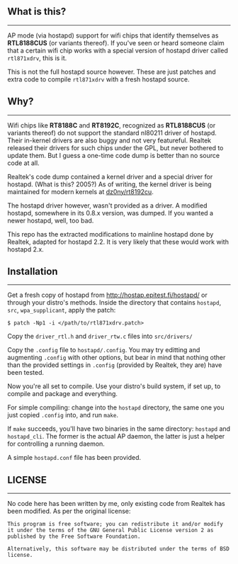 ## What is this?
----

AP mode (via hostapd) support for wifi chips that identify themselves as **RTL8188CUS** (or variants thereof). If you've seen or heard someone claim that a certain wifi chip works with a special version of hostapd driver called `rtl871xdrv`, this is it.

This is not the full hostapd source however. These are just patches and extra code to compile `rtl871xdrv` with a fresh hostapd source.

## Why?
----

Wifi chips like **RT8188C** and **RT8192C**, recognized as **RTL8188CUS** (or variants thereof) do not support the standard nl80211 driver of hostapd. Their in-kernel drivers are also buggy and not very featureful. Realtek released their drivers for such chips under the GPL, but never bothered to update them. But I guess a one-time code dump is better than no source code at all.

Realtek's code dump contained a kernel driver and a special driver for hostapd. (What is this? 2005?) As of writing, the kernel driver is being maintained for modern kernels at [dz0ny/rt8192cu](https://github.com/dz0ny/rt8192cu).

The hostapd driver however, wasn't provided as a driver. A modified hostapd, somewhere in its 0.8.x version, was dumped. If you wanted a newer hostapd, well, too bad.

This repo has the extracted modifications to mainline hostapd done by Realtek, adapted for hostapd 2.2. It is very likely that these would work with hostapd 2.x.

## Installation
----

Get a fresh copy of hostapd from http://hostap.epitest.fi/hostapd/ or through your distro's methods.
Inside the directory that contains `hostapd`, `src`, `wpa_supplicant`, apply the patch:
```
$ patch -Np1 -i </path/to/rtl871xdrv.patch>
```

Copy the `driver_rtl.h` and `driver_rtw.c` files into `src/drivers/`

Copy the `.config` file to `hostapd/.config`. You may try editting and augmenting `.config` with other options, but bear in mind that nothing other than the provided settings in `.config` (provided by Realtek, they are) have been tested.

Now you're all set to compile. Use your distro's build system, if set up, to compile and package and everything.

For simple compiling: change into the `hostapd` directory, the same one you just copied `.config` into, and run `make`.

If `make` succeeds, you'll have two binaries in the same directory: `hostapd` and `hostapd_cli`. The former is the actual AP daemon, the latter is just a helper for controlling a running daemon.

A simple `hostapd.conf` file has been provided.

## LICENSE
----
No code here has been written by me, only existing code from Realtek has been modified. As per the original license:

```
This program is free software; you can redistribute it and/or modify
it under the terms of the GNU General Public License version 2 as
published by the Free Software Foundation.

Alternatively, this software may be distributed under the terms of BSD
license.
```
